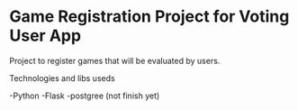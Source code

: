 # Game Registration Project for Voting User App

Project to register games that will be evaluated by users. 

Technologies and libs useds

-Python
-Flask
-postgree
(not finish yet)
